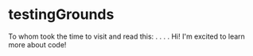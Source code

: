 # testingGrounds

To whom took the time to visit and read this: . . . . Hi! I'm excited to learn more about code!
